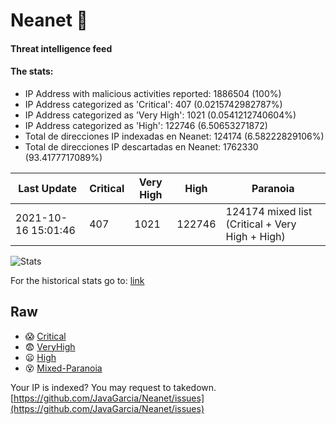 # Neanet :hocho:
#### Threat intelligence feed
#### The stats:

- IP Address with malicious activities reported: 1886504 (100%)
- IP Address categorized as 'Critical':  407 (0.0215742982787%)
- IP Address categorized as 'Very High':  1021 (0.0541212740604%)
- IP Address categorized as 'High':  122746 (6.50653271872)
- Total de direcciones IP indexadas en Neanet:  124174 (6.58222829106%)
- Total de direcciones IP descartadas en Neanet:  1762330 (93.4177717089%)

| Last Update | Critical | Very High | High | Paranoia |
| --- | --- | --- | --- | --- |
| 2021-10-16 15:01:46 | 407 | 1021 | 122746 | 124174 mixed list (Critical + Very High + High)|

![Stats](https://docs.google.com/spreadsheets/d/e/2PACX-1vSnaNMIXVabIpDJjufMlzH7poXnshF3mgd8Is1g9ytUEzVsP5my4Trn8f-xkoLLQ38xpL3HtmUexLo6/pubchart?oid=501124687&format=image)

For the historical stats go to: [link](/stats.csv)
## Raw
- :scream: [Critical](https://raw.githubusercontent.com/JavaGarcia/Neanet/master/blacklists/neanet_critical.txt)
- :fearful: [VeryHigh](https://raw.githubusercontent.com/JavaGarcia/Neanet/master/blacklists/neanet_veryHigh.txtt)
- :frowning: [High](https://raw.githubusercontent.com/JavaGarcia/Neanet/master/blacklists/neanet_high.txt)
- :dizzy_face: [Mixed-Paranoia](https://raw.githubusercontent.com/JavaGarcia/Neanet/master/blacklists/neanet_all.txt)


Your IP is indexed? You may request to takedown. [https://github.com/JavaGarcia/Neanet/issues](https://github.com/JavaGarcia/Neanet/issues)




























































































































































































































































































































































































































































































































































































































































































































































































































































































































































































































































































































































































































































































































































































































































































































































































































































































































































































































































































































































































































































































































































































































































































































































































































































































































































































































































































































































































































































































































































































































































































































































































































































































































































































































































































































































































































































































































































































































































































































































































































































































































































































































































































































































































































































































































































































































































































































































































































































































































































































































































































































































































































































































































































































































































































































































































































































































































































































































































































































































































































































































































































































































































































































































































































































































































































































































































































































































































































































































































































































































































































































































































































































































































































































































































































































































































































































































































































































































































































































































































































































































































































































































































































































































































































































































































































































































































































































































































































































































































































































































































































































































































































































































































































































































































































































































































































































































































